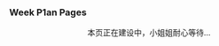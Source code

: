 ### Week P1an Pages

<center>本页正在建设中，小姐姐耐心等待...

<!--![image](https://WeekP1an.github.io/images/Construction.gif)-->


<!--
**WeekP1an/WeekP1an** is a ✨ _special_ ✨ repository because its `README.md` (this file) appears on your GitHub profile.

Here are some ideas to get you started:

- 🔭 I’m currently working on ...
- 🌱 I’m currently learning ...
- 👯 I’m looking to collaborate on ...
- 🤔 I’m looking for help with ...
- 💬 Ask me about ...
- 📫 How to reach me: ...
- 😄 Pronouns: ...
- ⚡ Fun fact: ...
-->
